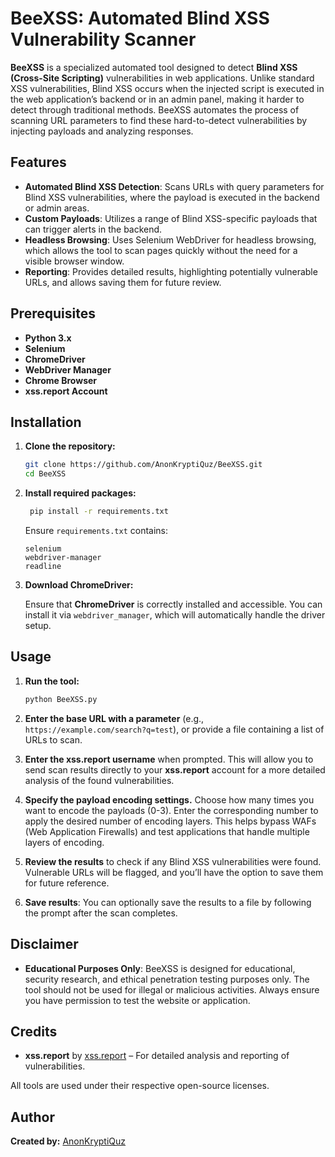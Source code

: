 # **BeeXSS: Automated Blind XSS Vulnerability Scanner**

**BeeXSS** is a specialized automated tool designed to detect **Blind XSS (Cross-Site Scripting)** vulnerabilities in web applications. Unlike standard XSS vulnerabilities, Blind XSS occurs when the injected script is executed in the web application’s backend or in an admin panel, making it harder to detect through traditional methods. BeeXSS automates the process of scanning URL parameters to find these hard-to-detect vulnerabilities by injecting payloads and analyzing responses.

## **Features**

- **Automated Blind XSS Detection**: Scans URLs with query parameters for Blind XSS vulnerabilities, where the payload is executed in the backend or admin areas.
- **Custom Payloads**: Utilizes a range of Blind XSS-specific payloads that can trigger alerts in the backend.
- **Headless Browsing**: Uses Selenium WebDriver for headless browsing, which allows the tool to scan pages quickly without the need for a visible browser window.
- **Reporting**: Provides detailed results, highlighting potentially vulnerable URLs, and allows saving them for future review.

## **Prerequisites**

- **Python 3.x**
- **Selenium**
- **ChromeDriver**
- **WebDriver Manager**
- **Chrome Browser**
- **xss.report Account**

## **Installation**

1. **Clone the repository:**

   ```bash
   git clone https://github.com/AnonKryptiQuz/BeeXSS.git
   cd BeeXSS
   ```

2. **Install required packages:**

   ```bash
    pip install -r requirements.txt
    ```

    Ensure `requirements.txt` contains:
    
    ```plaintext
    selenium
    webdriver-manager
    readline
    ```

3. **Download ChromeDriver:**

   Ensure that **ChromeDriver** is correctly installed and accessible. You can install it via `webdriver_manager`, which will automatically handle the driver setup.

## **Usage**

1. **Run the tool:**

   ```bash
   python BeeXSS.py
   ```

2. **Enter the base URL with a parameter** (e.g., `https://example.com/search?q=test`), or provide a file containing a list of URLs to scan.

3. **Enter the xss.report username** when prompted. This will allow you to send scan results directly to your **xss.report** account for a more detailed analysis of the found vulnerabilities.

4. **Specify the payload encoding settings.** Choose how many times you want to encode the payloads (0-3). Enter the corresponding number to apply the desired number of encoding layers. This helps bypass WAFs (Web Application Firewalls) and test applications that handle multiple layers of encoding.

5. **Review the results** to check if any Blind XSS vulnerabilities were found. Vulnerable URLs will be flagged, and you’ll have the option to save them for future reference.

6. **Save results**: You can optionally save the results to a file by following the prompt after the scan completes.

## **Disclaimer**

- **Educational Purposes Only**: BeeXSS is designed for educational, security research, and ethical penetration testing purposes only. The tool should not be used for illegal or malicious activities. Always ensure you have permission to test the website or application.

## **Credits**

- **xss.report** by [xss.report](https://xss.report/) – For detailed analysis and reporting of vulnerabilities.

All tools are used under their respective open-source licenses.

## **Author**

**Created by:** [AnonKryptiQuz](https://AnonKryptiQuz.github.io/)
